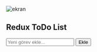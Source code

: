 ![ekran](https://github.com/volkanbasaran1/reduxtodo/assets/76842256/28cd3b45-e979-4d5e-8140-a73527e6b7ed)
<!DOCTYPE html>
<html lang="en">
<head>
    <meta charset="UTF-8">
    <meta name="viewport" content="width=device-width, initial-scale=1.0">
</head>
<body>
<div id="todo-container">
    <h2>Redux ToDo List</h2>
        <form id="add-task-form">
        <input type="text" id="task-input" placeholder="Yeni görev ekle..." />
        <button type="submit">Ekle</button>
    </form>
    <ul id="task-list"></ul>
</div>
</body>
</html>
